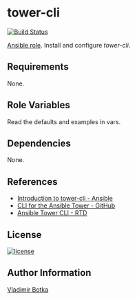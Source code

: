 tower-cli
============

[![Build Status](https://travis-ci.org/vbotka/ansible-tower-cli.svg?branch=master)](https://travis-ci.org/vbotka/ansible-tower-cli)

[Ansible role](https://galaxy.ansible.com/vbotka/tower-cli/). Install and configure *tower-cli*.


Requirements
------------

None.


Role Variables
--------------

Read the defaults and examples in vars.


Dependencies
------------

None.

References
----------
- [Introduction to tower-cli - Ansible](http://docs.ansible.com/ansible-tower/latest/html/towerapi/tower_cli.html#introduction-to-tower-cli)
- [CLI for the Ansible Tower - GitHub](https://github.com/ansible/tower-cli)
- [Ansible Tower CLI - RTD](http://tower-cli.readthedocs.io/en/latest/)


License
-------

[![license](https://img.shields.io/badge/license-BSD-red.svg)](https://www.freebsd.org/doc/en/articles/bsdl-gpl/article.html)


Author Information
------------------

[Vladimir Botka](https://botka.link)
